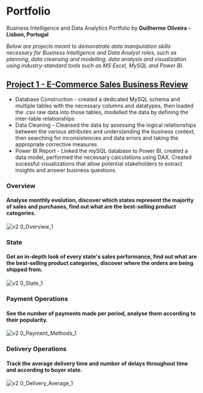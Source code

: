 # Portfolio
Business Intelligence and Data Analytics Portfolio by **Guilherme Oliveira - Lisbon, Portugal**

*Below are projects meant to demonstrate data manipulation skills necessary for Business Intelligence and Data Analyst roles, such as planning, data cleansing and modelling, data analysis and  visualization using industry-standard tools such as MS Excel, MySQL and Power BI.*

## [Project 1 - E-Commerce Sales Business Review](https://github.com/jgcoliveira/ECommerce--Sales-Business-Review)

- Database Construction - created a dedicated MySQL schema and multiple tables with the necessary columns and datatypes, then loaded the .csv raw data into those tables, modelled the data by defining the inter-table relationships
- Data Cleaning - Cleansed the data by assessing the logical relationships between the various attributes and understanding the business context, then searching for inconsistencies and data errors and taking the appropriate corrective measures
- Power BI Report - Linked the mySQL database to Power BI, created a data model, performed the necessary calculations using DAX. Created sucessful visualizations that allow potential stakeholders to extract insights and answer business questions.
### Overview
#### Analyse monthly evolution, discover which states represent the majority of sales and purchases, find out what are the best-selling product categories.
![v2 0_Overview_1](https://user-images.githubusercontent.com/78386715/125784023-e5dc7b71-374c-4eaf-8301-1d466c4f260d.PNG)

### State
#### Get an in-depth look of every state's sales performance, find out what are the best-selling product categories, discover where the orders are being shipped from.
![v2 0_State_1](https://user-images.githubusercontent.com/78386715/125784199-03a1502f-ccf3-40c5-9abd-f40b9bbcacdd.PNG)

### Payment Operations
#### See the number of payments made per period, analyse them according to their popularity.
![v2 0_Payment_Methods_1](https://user-images.githubusercontent.com/78386715/125784446-2ad314ff-d695-43c5-a650-2443440c329a.PNG)

### Delivery Operations
#### Track the average delivery time and number of delays throughout time and according to buyer state.
![v2 0_Delivery_Average_1](https://user-images.githubusercontent.com/78386715/125784658-ee46bd8f-1681-4bba-84cf-7341d19dbdc4.PNG)
